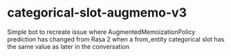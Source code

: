 # categorical-slot-augmemo-v3
 
Simple bot to recreate issue where AugmentedMemoizationPolicy prediction has changed from Rasa 2 when a from_entity categorical slot has the same value as later in the conversation